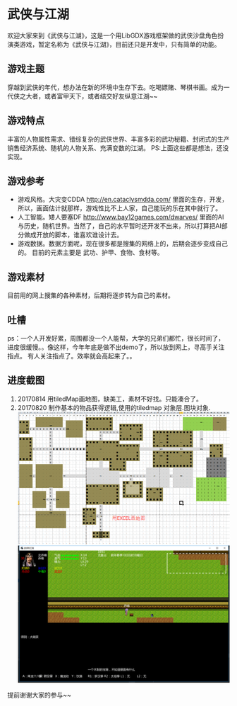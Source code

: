 ﻿# 武侠与江湖
欢迎大家来到《武侠与江湖》，这是一个用LibGDX游戏框架做的武侠沙盘角色扮演类游戏，暂定名称为《武侠与江湖》，目前还只是开发中，只有简单的功能。

## 游戏主题
穿越到武侠的年代，想办法在新的环境中生存下去。吃喝嫖赌、琴棋书画。成为一代侠之大者，或者富甲天下，或者结交好友纵意江湖~~

## 游戏特点
丰富的人物属性需求、错综复杂的武侠世界、丰富多彩的武功秘籍、封闭式的生产销售经济系统、随机的人物关系、充满变数的江湖。
PS:上面这些都是想法，还没实现。

## 游戏参考
* 游戏风格。大灾变CDDA http://en.cataclysmdda.com/ 里面的生存，开发，所以，画面估计就那样，游戏性比不上人家，自己能玩的乐在其中就行了。
* 人工智能。矮人要塞DF http://www.bay12games.com/dwarves/ 里面的AI与历史，随机世界。当然了，自己的水平暂时还开发不出来，所以打算把AI部分做成开放的脚本，谁喜欢谁设计去。
* 游戏数据。数据方面呢，现在很多都是搜集的网络上的，后期会逐步变成自己的。 目前的元素主要是 武功、护甲、食物、食材等。

## 游戏素材
目前用的网上搜集的各种素材，后期将逐步转为自己的素材。

## 吐槽
ps：一个人开发好累，周围都没一个人能帮，大学的兄弟们都忙，很长时间了，进度很缓慢。。像这样，今年年底是做不出demo了，所以放到网上，寻高手关注指点。
有人关注指点了。效率就会高起来了。。

## 进度截图

01. 20170814 用tiledMap画地图，缺美工，素材不好找。只能凑合了。
02. 20170820 制作基本的物品获得逻辑,使用的tiledmap 对象层.图块对象.
![用EXCEL处理地图](doc/excelMap.png)
![用tiled画的地图](doc/20170820.png)


提前谢谢大家的参与~~
